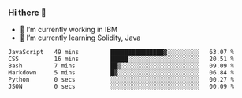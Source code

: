 ### Hi there 👋

<!--
**mathcodeman/mathcodeman** is a ✨ _special_ ✨ repository because its `README.md` (this file) appears on your GitHub profile.

Here are some ideas to get you started:

- 🔭 I’m currently working on ...
- 🌱 I’m currently learning ...
- 👯 I’m looking to collaborate on ...
- 🤔 I’m looking for help with ...
- 💬 Ask me about ...
- 📫 How to reach me: ...
- 😄 Pronouns: ...
- ⚡ Fun fact: ...
-->

- 🔭 I’m currently working in IBM
- 🌱 I’m currently learning Solidity, Java

<!--START_SECTION:waka-->

```text
JavaScript   49 mins         ███████████████▓░░░░░░░░░   63.07 %
CSS          16 mins         █████░░░░░░░░░░░░░░░░░░░░   20.51 %
Bash         7 mins          ██▒░░░░░░░░░░░░░░░░░░░░░░   09.09 %
Markdown     5 mins          █▓░░░░░░░░░░░░░░░░░░░░░░░   06.84 %
Python       0 secs          ░░░░░░░░░░░░░░░░░░░░░░░░░   00.27 %
JSON         0 secs          ░░░░░░░░░░░░░░░░░░░░░░░░░   00.09 %
```

<!--END_SECTION:waka-->
